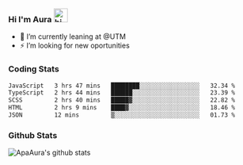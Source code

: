 ### Hi I'm Aura <img src="https://user-images.githubusercontent.com/1303154/88677602-1635ba80-d120-11ea-84d8-d263ba5fc3c0.gif" width="28px" alt="hi">

- 🔭 I’m currently leaning at @UTM
- ⚡ I’m looking for new oportunities


### Coding Stats

<!--START_SECTION:waka-->

```txt
JavaScript   3 hrs 47 mins   ████████░░░░░░░░░░░░░░░░░   32.34 %
TypeScript   2 hrs 44 mins   ██████░░░░░░░░░░░░░░░░░░░   23.39 %
SCSS         2 hrs 40 mins   █████▓░░░░░░░░░░░░░░░░░░░   22.82 %
HTML         2 hrs 9 mins    ████▓░░░░░░░░░░░░░░░░░░░░   18.46 %
JSON         12 mins         ▒░░░░░░░░░░░░░░░░░░░░░░░░   01.73 %
```

<!--END_SECTION:waka-->

### Github Stats

![ApaAura's github stats](https://github-readme-stats.vercel.app/api?username=ApaAura&count_private=true&theme=tokyonight&hide=contribs,prs)
